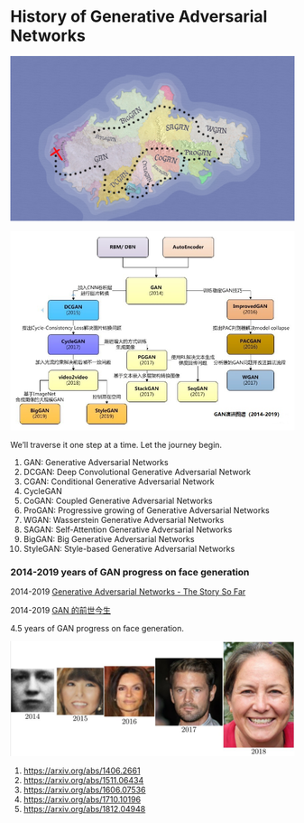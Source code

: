 # History of Generative Adversarial Networks

![](2014-2019_GAN_Map.png)

![](gan_map2.jpg)

We’ll traverse it one step at a time. Let the journey begin.

1. GAN: Generative Adversarial Networks
2. DCGAN: Deep Convolutional Generative Adversarial Network
3. CGAN: Conditional Generative Adversarial Network
4. CycleGAN
5. CoGAN: Coupled Generative Adversarial Networks
6. ProGAN: Progressive growing of Generative Adversarial Networks
7. WGAN: Wasserstein Generative Adversarial Networks
8. SAGAN: Self-Attention Generative Adversarial Networks
9. BigGAN: Big Generative Adversarial Networks
10. StyleGAN: Style-based Generative Adversarial Networks

### 2014-2019 years of GAN progress on face generation

2014-2019 [Generative Adversarial Networks - The Story So Far](https://blog.floydhub.com/gans-story-so-far/)

2014-2019 [GAN 的前世今生](https://www.leiphone.com/news/201907/Sv3AtCsT4w2W6roc.html)

4.5 years of GAN progress on face generation.

![](2014-2019_GAN_Face_Generation.jpg)

1. https://arxiv.org/abs/1406.2661  
2. https://arxiv.org/abs/1511.06434  
3. https://arxiv.org/abs/1606.07536  
4. https://arxiv.org/abs/1710.10196  
5. https://arxiv.org/abs/1812.04948
